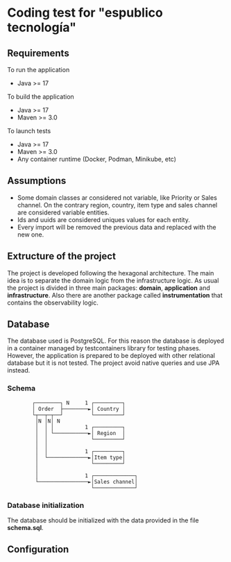 # Coding test for "espublico tecnología"

## Requirements

To run the application

- Java >= 17

To build the application

- Java >= 17
- Maven >= 3.0

To launch tests

- Java >= 17
- Maven >= 3.0
- Any container runtime (Docker, Podman, Minikube, etc)

## Assumptions

- Some domain classes ar considered not variable, like Priority or Sales channel. On the contrary region, country, item type and sales channel are
  considered variable entities.
- Ids and uuids are considered uniques values for each entity.
- Every import will be removed the previous data and replaced with the new one.

## Extructure of the project

The project is developed following the hexagonal architecture. The main idea is to separate the domain logic from the infrastructure logic.
As usual the project is divided in three main packages: **domain**, **application** and **infrastructure**.
Also there are another package called **instrumentation** that contains the observability logic.

## Database

The database used is PostgreSQL. For this reason the database is deployed in a container managed by testcontainers library for testing phases.
However, the application is prepared to be deployed with other relational database but it is not tested.
The project avoid native queries and use JPA instead.

### Schema

```
        ┌────────┐ N     1 ┌─────────┐
        │ Order  ├────────►│ Country │
        └┬──┬─┬──┘         └─────────┘
         │N │N│ N
         │  │ │          1 ┌─────────┐
         │  │ └───────────►│ Region  │
         │  │              └─────────┘
         │  │
         │  │            1 ┌─────────┐
         │  └─────────────►│Item type│
         │                 └─────────┘
         │
         │               1 ┌─────────────┐
         └────────────────►│Sales channel│
                           └─────────────┘
```

### Database initialization

The database should be initialized with the data provided in the file **schema.sql**.

## Configuration









